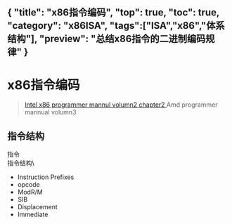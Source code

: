 {
"title": "x86指令编码",
"top": true,
"toc": true,
"category": "x86ISA",
"tags":["ISA","x86","体系结构"],
"preview": "总结x86指令的二进制编码规律"
}
---
# x86指令编码
> [Intel x86 programmer mannul volumn2 chapter2 ](http://www.intel.com/products/processor/manuals/)
> Amd programmer mannual volumn3
## 指令结构
指令\
指令结构\
* Instruction Prefixes
* opcode
* ModR/M
* SIB
* Displacement
* Immediate
